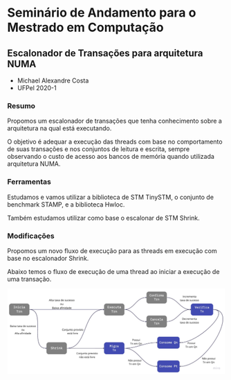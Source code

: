 # Seminário de Andamento para o Mestrado em Computação

## Escalonador de Transações para arquitetura NUMA

- Michael Alexandre Costa
- UFPel 2020-1

### Resumo

Propomos um escalonador de transações que tenha conhecimento sobre a arquitetura na qual está executando.

O objetivo é adequar a execução das threads com base no comportamento de suas transações e nos conjuntos de leitura e escrita, sempre observando o custo de acesso aos bancos de memória quando utilizada arquitetura NUMA.

### Ferramentas

Estudamos e vamos utilizar a biblioteca de STM TinySTM, o conjunto de benchmark STAMP, e a biblioteca Hwloc.

Também estudamos utilizar como base o escalonar de STM Shrink.

### Modificações

Propomos um novo fluxo de execução para as threads em execução com base no escalonador Shrink.

Abaixo temos o fluxo de execução de uma thread ao iniciar a execução de uma transação.

![LStm Flow](images/LStm.png)